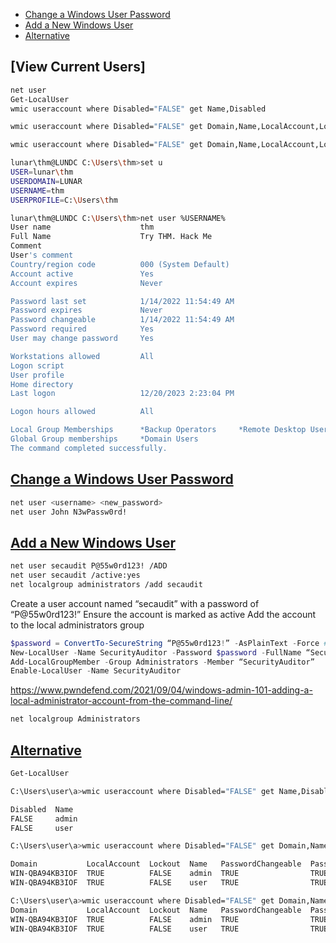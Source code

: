 - [Change a Windows User Password](#change-a-windows-user-password)
- [Add a New Windows User](#add-a-new-windows-user)
- [Alternative](#alternative)

## [View Current Users]
```sh
net user
Get-LocalUser
wmic useraccount where Disabled="FALSE" get Name,Disabled

wmic useraccount where Disabled="FALSE" get Domain,Name,LocalAccount,Lockout,PasswordChangeable,PasswordExpires,PasswordRequired

wmic useraccount where Disabled="FALSE" get Domain,Name,LocalAccount,Lockout,PasswordChangeable,PasswordExpires,PasswordRequired,sid
```

```sh
lunar\thm@LUNDC C:\Users\thm>set u
USER=lunar\thm
USERDOMAIN=LUNAR
USERNAME=thm
USERPROFILE=C:\Users\thm

lunar\thm@LUNDC C:\Users\thm>net user %USERNAME%
User name                    thm 
Full Name                    Try THM. Hack Me
Comment
User's comment
Country/region code          000 (System Default)
Account active               Yes
Account expires              Never

Password last set            1/14/2022 11:54:49 AM
Password expires             Never
Password changeable          1/14/2022 11:54:49 AM
Password required            Yes
User may change password     Yes

Workstations allowed         All
Logon script
User profile
Home directory
Last logon                   12/20/2023 2:23:04 PM

Logon hours allowed          All

Local Group Memberships      *Backup Operators     *Remote Desktop Users
Global Group memberships     *Domain Users
The command completed successfully.
```

## [Change a Windows User Password](#change-a-windows-user-password-1)
```sh
net user <username> <new_password>
net user John N3wPassw0rd!
```

## [Add a New Windows User](#add-a-new-windows-user-1)
```sh
net user secaudit P@55w0rd123! /ADD
net user secaudit /active:yes
net localgroup administrators /add secaudit
```

Create a user account named “secaudit” with a password of “P@55w0rd123!”
Ensure the account is marked as active
Add the account to the local administrators group

```PowerShell
$password = ConvertTo-SecureString “P@55w0rd123!” -AsPlainText -Force #really bad for opsec
New-LocalUser -Name SecurityAuditor -Password $password -FullName “Security Auditor Powershell Demo”
Add-LocalGroupMember -Group Administrators -Member “SecurityAuditor”
Enable-LocalUser -Name SecurityAuditor
```

https://www.pwndefend.com/2021/09/04/windows-admin-101-adding-a-local-administrator-account-from-the-command-line/

```sh
net localgroup Administrators
```

## [Alternative](#alternative-1)
```PowerShell Only
Get-LocalUser
```

```sh CMD Only
C:\Users\user\a>wmic useraccount where Disabled="FALSE" get Name,Disabled

Disabled  Name   
FALSE     admin  
FALSE     user

C:\Users\user\a>wmic useraccount where Disabled="FALSE" get Domain,Name,LocalAccount,Lockout,PasswordChangeable,PasswordExpires,PasswordRequired

Domain           LocalAccount  Lockout  Name   PasswordChangeable  PasswordExpires  PasswordRequired  
WIN-QBA94KB3IOF  TRUE          FALSE    admin  TRUE                TRUE             TRUE              
WIN-QBA94KB3IOF  TRUE          FALSE    user   TRUE                TRUE             TRUE

C:\Users\user\a>wmic useraccount where Disabled="FALSE" get Domain,Name,LocalAccount,Lockout,PasswordChangeable,PasswordExpires,PasswordRequired,sid
Domain           LocalAccount  Lockout  Name   PasswordChangeable  PasswordExpires  PasswordRequired  SID                                             
WIN-QBA94KB3IOF  TRUE          FALSE    admin  TRUE                TRUE             TRUE              S-1-5-21-3025105784-3259396213-1915610826-1001  
WIN-QBA94KB3IOF  TRUE          FALSE    user   TRUE                TRUE             TRUE              S-1-5-21-3025105784-3259396213-1915610826-1000
```